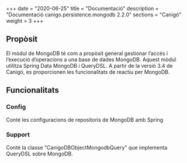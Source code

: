 +++
date        = "2020-06-25"
title       = "Documentació"
description = "Documentació canigo.persistence.mongodb 2.2.0"
sections    = "Canigó"
weight      = 3
+++

## Propòsit

El mòdul de MongoDB té com a propòsit general gestionar l’accés i l’execució d’operacions a una base de dades MongoDB. Aquest mòdul utilitza Spring Data MongoDB i QueryDSL. A partir de la versió 3.4 de Canigó, es proporcionen les funcionalitats de reactiu per MongoDB.

## Funcionalitats

### Config

Conté les configuracions de repositoris de MongoDB amb Spring

### Support

Conté la classe "CanigoDBObjectMongodbQuery" que implementa QueryDSL sobre MongoDB.
